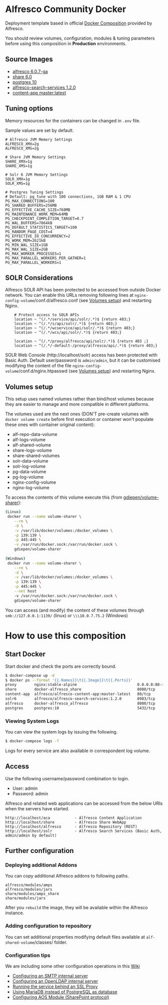 # Alfresco Community Docker

Deployment template based in official [Docker Composition](https://github.com/Alfresco/acs-community-deployment/tree/master/docker-compose) provided by Alfresco.

You should review volumes, configuration, modules & tuning parameters before using this composition in **Production** environments.

## Source Images

* [alfresco 6.0.7-ga](https://github.com/Alfresco/acs-community-packaging/blob/master/docker-alfresco/Dockerfile)
* [share 6.0](https://github.com/Alfresco/share/blob/6.0/packaging/docker/Dockerfile)
* [postgres 10](https://github.com/docker-library/postgres/blob/master/10/Dockerfile)
* [alfresco-search-services 1.2.0](https://github.com/Alfresco/SearchServices/blob/master/packaging/src/docker/Dockerfile)
* [content-app master:latest](https://hub.docker.com/r/alfresco/alfresco-content-app/)

## Tuning options

Memory resources for the containers can be changed in `.env` file.

Sample values are set by default.

```
# Alfresco JVM Memory Settings
ALFRESCO_XMX=2g
ALFRESCO_XMS=2g

# Share JVM Memory Settings
SHARE_XMX=1g
SHARE_XMS=1g

# Solr 6 JVM Memory Settings
SOLR_XMX=1g
SOLR_XMS=1g

# Postgres Tuning Settings
# Default: pg_tune with 100 connections, 1GB RAM & 1 CPU
PG_MAX_CONNECTIONS=100
PG_SHARED_BUFFERS=256MB
PG_EFFECTIVE_CACHE_SIZE=768MB
PG_MAINTENANCE_WORK_MEM=64MB
PG_CHECKPOINT_COMPLETION_TARGET=0.7
PG_WAL_BUFFERS=7864kB
PG_DEFAULT_STATISTICS_TARGET=100
PG_RANDOM_PAGE_COST=4
PG_EFFECTIVE_IO_CONCURRENCY=2
PG_WORK_MEM=2621kB
PG_MIN_WAL_SIZE=1GB
PG_MAX_WAL_SIZE=2GB
PG_MAX_WORKER_PROCESSES=1
PG_MAX_PARALLEL_WORKERS_PER_GATHER=1
PG_MAX_PARALLEL_WORKERS=1
```

## SOLR Considerations

Alfresco SOLR API has been protected to be accessed from outside Docker network. You can enable this URLs removing following lines at `nginx-config-volume`/conf.d/alfresco.conf (see [Volumes setup](#volumes)) and restarting Nginx.

```
    # Protect access to SOLR APIs
    location ~ ^(/.*/service/api/solr/.*)$ {return 403;}
    location ~ ^(/.*/s/api/solr/.*)$ {return 403;}
    location ~ ^(/.*/wcservice/api/solr/.*)$ {return 403;}
    location ~ ^(/.*/wcs/api/solr/.*)$ {return 403;}
    
    location ~ ^(/.*/proxy/alfresco/api/solr/.*)$ {return 403 ;}
    location ~ ^(/.*/-default-/proxy/alfresco/api/.*)$ {return 403;}  
```

SOLR Web Console (http://localhost/solr) access has been protected with Basic Auth. Default user/password is `admin/admin`, but it can be customised modifying the content of the file `nginx-config-volume`/conf.d/nginx.htpasswd (see [Volumes setup](#volumes)) and restarting Nginx.

## <a name="volumes"></a>Volumes setup
This setup uses named volumes rather than bind/host volumes because they are easier to manage and more compatible in different platforms.

The volumes used are the next ones (DON'T pre-create volumes with `docker volume create` before first execution or container won't populate these ones with container original content):

 - alf-repo-data-volume
 - alf-logs-volume
 - alf-shared-volume
 - share-logs-volume
 - share-shared-volumes
 - solr-data-volume
 - solr-log-volume
 - pg-data-volume
 - pg-log-volume
 - nginx-config-volume
 - nginx-log-volume
 
 To access the contents of this volume execute this (from [gdiepen/volume-sharer](https://github.com/gdiepen/volume-sharer)):
```bash
(Linux)
 docker run --name volume-sharer \
	--rm \
	-d \
	-v /var/lib/docker/volumes:/docker_volumes \
	-p 139:139 \
	-p 445:445 \
	-v /var/run/docker.sock:/var/run/docker.sock \
	gdiepen/volume-sharer
	
(Windows)
 docker run --name volume-sharer \
	--rm \
	-d \
	-v /var/lib/docker/volumes:/docker_volumes \
	-p 139:139 \
	-p 445:445 \
	--net host
	-v /var/run/docker.sock:/var/run/docker.sock \
	gdiepen/volume-sharer
```
You can access (and modify) the content of these volumes through `smb://127.0.0.1:1139/` (linux) or `\\\10.0.7.75.2` (Windows)

# How to use this composition

## Start Docker

Start docker and check the ports are correctly bound.

```bash
$ docker-compose up -d
$ docker ps --format '{{.Names}}\t{{.Image}}\t{{.Ports}}'
proxy        nginx:stable-alpine                           0.0.0.0:80->80/tcp
share        docker-alfresco_share                         8080/tcp
content-app  alfresco/alfresco-content-app:master-latest   80/tcp
solr6        alfresco/alfresco-search-services:1.2.0       8983/tcp
alfresco     docker-alfresco_alfresco                      8080/tcp
postgres     postgres:10                                   5432/tcp
```

### Viewing System Logs

You can view the system logs by issuing the following.

```bash
$ docker-compose logs -f
```

Logs for every service are also available in correspondent log volume.

## Access

Use the following username/password combination to login.

 - User: admin
 - Password: admin

Alfresco and related web applications can be accessed from the below URIs when the servers have started.

```
http://localhost/aca           - Alfresco Content Application
http://localhost/share         - Alfresco Share WebApp
http://localhost/alfresco      - Alfresco Repository (REST)
http://localhost/solr          - Alfresco Search Services (Basic Auth, admin/admin by default)
```

## Further configuration

### Deploying additional Addons

You can copy additional Alfresco addons to following paths.

```
alfresco/modules/amps
alfresco/modules/jars
share/modules/amps_share
share/modules/jars
```

After you `rebuild` the image, they will be available within the Alfresco instance.

### Adding configuration to repository

You can set additional properties modifying default files available at `alf-shared-volume`/classes/ folder.

### Configuration tips

We are including some other configuration operations in this [Wiki](https://github.com/keensoft/docker-alfresco/wiki)

* [Configuring an SMTP internal server](https://github.com/keensoft/docker-alfresco/wiki/Configuring-an-SMTP-internal-server)
* [Configuring an OpenLDAP internal server](https://github.com/keensoft/docker-alfresco/wiki/Configuring-an-OpenLDAP-internal-server)
* [Running the service behind an SSL Proxy](https://github.com/keensoft/docker-alfresco/wiki/Running-the-service-behind-an-SSL-Proxy)
* [Using MariaDB instead of PostgreSQL as database](https://github.com/keensoft/docker-alfresco/wiki/Using-MariaDB-instead-of-PostgreSQL-as-database)
* [Configuring AOS Module (SharePoint protocol)](https://github.com/keensoft/docker-alfresco/wiki/Configuring-AOS-Module-%28SharePoint-protocol%29)
